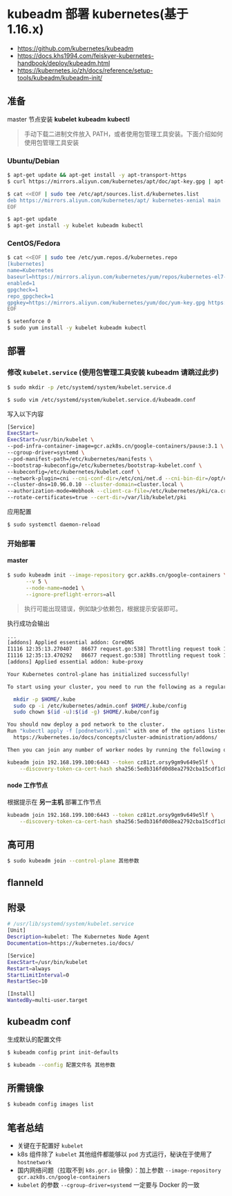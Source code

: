 # kubeadm 部署 kubernetes(基于 1.16.x)

* https://github.com/kubernetes/kubeadm
* https://docs.khs1994.com/feiskyer-kubernetes-handbook/deploy/kubeadm.html
* https://kubernetes.io/zh/docs/reference/setup-tools/kubeadm/kubeadm-init/

## 准备

master 节点安装 **kubelet** **kubeadm** **kubectl**

> 手动下载二进制文件放入 PATH，或者使用包管理工具安装。下面介绍如何使用包管理工具安装

### Ubuntu/Debian

```bash
$ apt-get update && apt-get install -y apt-transport-https
$ curl https://mirrors.aliyun.com/kubernetes/apt/doc/apt-key.gpg | apt-key add -

$ cat <<EOF | sudo tee /etc/apt/sources.list.d/kubernetes.list
deb https://mirrors.aliyun.com/kubernetes/apt/ kubernetes-xenial main
EOF

$ apt-get update
$ apt-get install -y kubelet kubeadm kubectl
```

### CentOS/Fedora

```bash
$ cat <<EOF | sudo tee /etc/yum.repos.d/kubernetes.repo
[kubernetes]
name=Kubernetes
baseurl=https://mirrors.aliyun.com/kubernetes/yum/repos/kubernetes-el7-x86_64/
enabled=1
gpgcheck=1
repo_gpgcheck=1
gpgkey=https://mirrors.aliyun.com/kubernetes/yum/doc/yum-key.gpg https://mirrors.aliyun.com/kubernetes/yum/doc/rpm-package-key.gpg
EOF

$ setenforce 0
$ sudo yum install -y kubelet kubeadm kubectl
```

## 部署

### 修改 `kubelet.service` (使用包管理工具安装 kubeadm 请跳过此步)

```bash
$ sudo mkdir -p /etc/systemd/system/kubelet.service.d

$ sudo vim /etc/systemd/system/kubelet.service.d/kubeadm.conf
```

写入以下内容

```bash
[Service]
ExecStart=
ExecStart=/usr/bin/kubelet \
--pod-infra-container-image=gcr.azk8s.cn/google-containers/pause:3.1 \
--cgroup-driver=systemd \
--pod-manifest-path=/etc/kubernetes/manifests \
--bootstrap-kubeconfig=/etc/kubernetes/bootstrap-kubelet.conf \
--kubeconfig=/etc/kubernetes/kubelet.conf \
--network-plugin=cni --cni-conf-dir=/etc/cni/net.d --cni-bin-dir=/opt/cni/bin \
--cluster-dns=10.96.0.10 --cluster-domain=cluster.local \
--authorization-mode=Webhook --client-ca-file=/etc/kubernetes/pki/ca.crt \
--rotate-certificates=true --cert-dir=/var/lib/kubelet/pki
```

应用配置

```bash
$ sudo systemctl daemon-reload
```

### 开始部署

#### master

```bash
$ sudo kubeadm init --image-repository gcr.azk8s.cn/google-containers \
      --v 5 \
      --node-name=node1 \
      --ignore-preflight-errors=all
```

> 执行可能出现错误，例如缺少依赖包，根据提示安装即可。

执行成功会输出

```bash
...
[addons] Applied essential addon: CoreDNS
I1116 12:35:13.270407   86677 request.go:538] Throttling request took 181.409184ms, request: POST:https://192.168.199.100:6443/api/v1/namespaces/kube-system/serviceaccounts
I1116 12:35:13.470292   86677 request.go:538] Throttling request took 186.088112ms, request: POST:https://192.168.199.100:6443/api/v1/namespaces/kube-system/configmaps
[addons] Applied essential addon: kube-proxy

Your Kubernetes control-plane has initialized successfully!

To start using your cluster, you need to run the following as a regular user:

  mkdir -p $HOME/.kube
  sudo cp -i /etc/kubernetes/admin.conf $HOME/.kube/config
  sudo chown $(id -u):$(id -g) $HOME/.kube/config

You should now deploy a pod network to the cluster.
Run "kubectl apply -f [podnetwork].yaml" with one of the options listed at:
  https://kubernetes.io/docs/concepts/cluster-administration/addons/

Then you can join any number of worker nodes by running the following on each as root:

kubeadm join 192.168.199.100:6443 --token cz81zt.orsy9gm9v649e5lf \
    --discovery-token-ca-cert-hash sha256:5edb316fd0d8ea2792cba15cdf1c899a366f147aa03cba52d4e5c5884ad836fe
```

#### node 工作节点

根据提示在 **另一主机** 部署工作节点

```bash
kubeadm join 192.168.199.100:6443 --token cz81zt.orsy9gm9v649e5lf \
    --discovery-token-ca-cert-hash sha256:5edb316fd0d8ea2792cba15cdf1c899a366f147aa03cba52d4e5c5884ad836fe
```

## 高可用

```bash
$ sudo kubeadm join --control-plane 其他参数
```

## flanneld

## 附录

```bash
# /usr/lib/systemd/system/kubelet.service
[Unit]
Description=kubelet: The Kubernetes Node Agent
Documentation=https://kubernetes.io/docs/

[Service]
ExecStart=/usr/bin/kubelet
Restart=always
StartLimitInterval=0
RestartSec=10

[Install]
WantedBy=multi-user.target
```

## kubeadm conf

生成默认的配置文件

```bash
$ kubeadm config print init-defaults
```

```bash
$ kubeadm --config 配置文件名 其他参数
```

## 所需镜像

```bash
$ kubeadm config images list
```

## 笔者总结

* 关键在于配置好 `kubelet`
* k8s 组件除了 `kubelet` 其他组件都能够以 `pod` 方式运行，秘诀在于使用了 `hostnetwork`
* 国内网络问题（拉取不到 `k8s.gcr.io` 镜像）：加上参数 `--image-repository gcr.azk8s.cn/google-containers`
* `kubelet` 的参数 `--cgroup-driver=systemd` 一定要与 Docker 的一致
